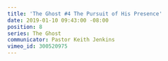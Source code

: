 ```yaml
---
title: 'The Ghost #4 The Pursuit of His Presence'
date: 2019-01-10 09:43:00 -08:00
position: 8
series: The Ghost
communicator: Pastor Keith Jenkins
vimeo_id: 300520975
---
```



